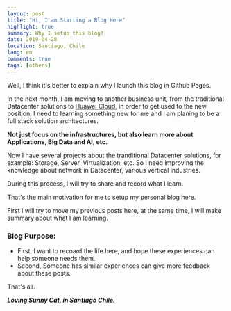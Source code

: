 ```yaml
---
layout: post
title: "Hi, I am Starting a Blog Here"
highlight: true
summary: Why I setup this blog? 
date: 2019-04-28
location: Santiago, Chile
lang: en
comments: true
tags: [others]
---
```


Well, I think it's better to explain why I launch this blog in Github Pages.

In the next month, I am moving to another business unit, from the traditional Datacenter solutions to [Huawei Cloud](https://www.huaweicloud.com), in order to get used to the new position, I need to learning something new for me and I am planing to be a full stack solution architectures. 

**Not just focus on the infrastructures, but also learn more about Applications, Big Data and AI, etc.**

Now I have several projects about the tranditional Datacenter solutions, for example: Storage, Server, Virtualization, etc. So I need improving the knowledge about network in Datacenter, various vertical industries.

During this process, I will try to share and record what I learn.

That's the main motivation for me to setup my personal blog here.

First I will try to move my previous posts here, at the same time, I will make summary about what I am learning.

### Blog Purpose: ###

* First, I want to recoard the life here, and hope these experiences can help someone needs them.
* Second, Someone has similar experiences can give more feedback about these posts. 


That's all. 

*__Loving Sunny Cat, in Santiago Chile.__*
